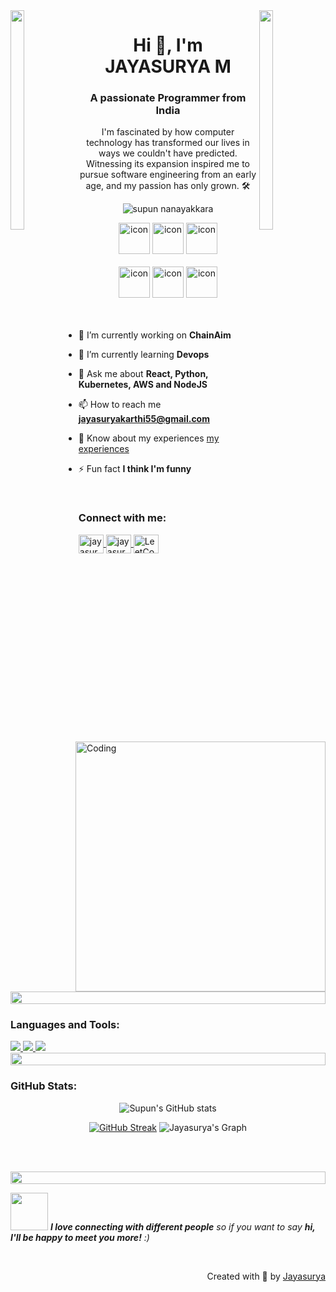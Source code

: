 <img align="left" src="https://user-images.githubusercontent.com/65187002/144930161-2f783401-8d27-4fdf-a2f7-cc0ba32f1f1f.gif" width="21%" height="30%" style="display:inline;">
<img align="right" src="https://user-images.githubusercontent.com/65187002/144930161-2f783401-8d27-4fdf-a2f7-cc0ba32f1f1f.gif" width="21%" height ="30%"style="display:inline;">


<h1 align="center">Hi 👋, I'm JAYASURYA M</h1>
<h3 align="center">A passionate Programmer from India </h3>
<p align="center">I'm fascinated by how computer technology has transformed our lives in ways we couldn't have predicted. Witnessing its expansion inspired me to pursue software engineering from an early age, and my passion has only grown. 🛠️</p>
<p align="center"> 
 <img src="https://komarev.com/ghpvc/?username=Jayasurya5454&label=Profile%20views&color=0e75b6&style=flat" alt="supun nanayakkara" /> 

</p>

<div align="center">
   <img src="https://techstack-generator.vercel.app/kubernetes-icon.svg" alt="icon" width="50" height="50" />
   <img src="https://techstack-generator.vercel.app/docker-icon.svg" alt="icon" width="50" height="50" />
  <img src="https://techstack-generator.vercel.app/aws-icon.svg" alt="icon" width="50" height="50" />
</div>

<br>

<div align="center">
  <img src="https://techstack-generator.vercel.app/python-icon.svg" alt="icon" width="50" height="50" />
   <img src="https://techstack-generator.vercel.app/js-icon.svg" alt="icon" width="50" height="50" />
  <img src="https://techstack-generator.vercel.app/react-icon.svg" alt="icon" width="50" height="50" />

</div>

<img align="right" alt="Coding" width="400" src="https://user-images.githubusercontent.com/74038190/229223263-cf2e4b07-2615-4f87-9c38-e37600f8381a.gif">
<br><br>

- 🔭 I’m currently working on **ChainAim**

- 🌱 I’m currently learning **Devops**

- 💬 Ask me about **React, Python, Kubernetes, AWS and NodeJS**

- 📫 How to reach me **jayasuryakarthi55@gmail.com**

- 📄 Know about my experiences [my experiences](https://jayasuryam.netlify.app)

- ⚡ Fun fact **I think I'm funny**

<br>
<h3 align="left">Connect with me:</h3>
<p align="left">
<a href="https://www.linkedin.com/in/jayasurya-m-b2a572259" target="_blank">
    <img align="center" src="https://raw.githubusercontent.com/rahuldkjain/github-profile-readme-generator/master/src/images/icons/Social/linked-in-alt.svg" alt="jayasurya" height="30" width="40" />
</a>
<a href="https://www.instagram.com/jayasurya_muthukumar" target="_blank">
    <img align="center" src="https://raw.githubusercontent.com/rahuldkjain/github-profile-readme-generator/master/src/images/icons/Social/instagram.svg" alt="jayasurya_muthukumar" height="30" width="40" />
</a>

<a href="https://leetcode.com/JAYASURYA_M" target="_blank">
    <img align="center" src="https://raw.githubusercontent.com/rahuldkjain/github-profile-readme-generator/master/src/images/icons/Social/leet-code.svg" alt="LeetCode" height="30" width="40" />
</a>

</p>
<br>

<img src="https://i.imgur.com/dBaSKWF.gif" height="20" width="100%">

<h3 align="left">Languages and Tools:</h3>

  <a href="https://skillicons.dev">
    <img src="https://skillicons.dev/icons?i=terraform,docker,kubernetes,aws,gcp,firebase,azure,py" />
   <img src="https://skillicons.dev/icons?i=mongodb,mysql,redis,nodejs,express,flask,vscode,postman"/>
   <img src="https://skillicons.dev/icons?i=js,react,html,css,git,github,linux,ubuntu"/>
  </a>


<br/>

<img src="https://i.imgur.com/dBaSKWF.gif" height="20" width="100%">

<h3 align="left">GitHub Stats:</h3>
<div align="center">
 
![Supun's GitHub stats](https://github-readme-stats.vercel.app/api?username=Jayasurya5454\&theme=midnight-purple\&show_icons=true\&show=reviews,prs_merged,prs_merged_percentage\&hide=contribs,issues)

[![GitHub Streak](https://streak-stats.demolab.com/?user=Jayasurya5454&theme=midnight-purple)](https://git.io/streak-stats) 
![Jayasurya's Graph](https://github-readme-activity-graph.vercel.app/graph?username=jayasurya5454&custom_title=Jayasurya's%20GitHub%20Activity%20Graph&bg_color=0D1117&color=7F3FBF&line=7F3FBF&point=7F3FBF&area_color=FFFFFF&title_color=FFFFFF&area=true)



</div>

<br><br>



<img src="https://i.imgur.com/dBaSKWF.gif" height="20" width="100%">

<img src="https://media.giphy.com/media/LnQjpWaON8nhr21vNW/giphy.gif" width="60"> <em><b>I love connecting with different people</b> so if you want to say <b>hi, I'll be happy to meet you more!</b> :)</em>

<br>
<p align="right" > Created with 🧡 by <a href="https://jayasuryam.netlify.app">Jayasurya</a></p>
